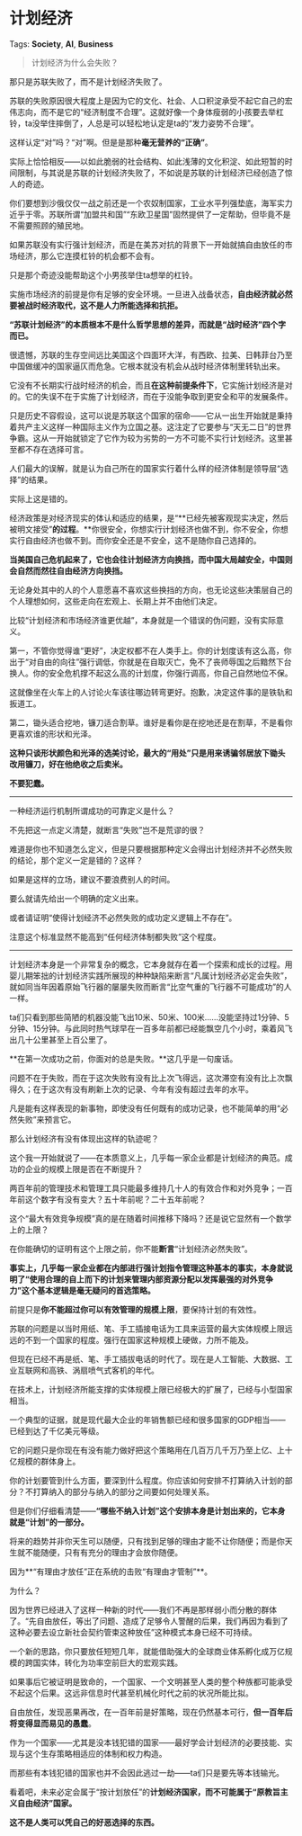 # 计划经济

Tags: **Society**, **AI**, **Business**

> 计划经济为什么会失败？



那只是苏联失败了，而不是计划经济失败了。

苏联的失败原因很大程度上是因为它的文化、社会、人口积淀承受不起它自己的宏伟志向，而不是它的“经济制度不合理”。这就好像一个身体瘦弱的小孩要去举杠铃，ta没举住摔倒了，人总是可以轻松地认定是ta的“发力姿势不合理”。

这样认定“对”吗？“对”啊。但是是那种**毫无营养的“正确”**。

实际上恰恰相反——以如此脆弱的社会结构、如此浅薄的文化积淀、如此短暂的时间限制，与其说是苏联的计划经济失败了，不如说是苏联的计划经济已经创造了惊人的奇迹。

你们要想到沙俄仅仅一战之前还是一个农奴制国家，工业水平列强垫底，海军实力近乎于零。苏联所谓“加盟共和国”“东欧卫星国”固然提供了一定帮助，但毕竟不是不需要照顾的殖民地。

如果苏联没有实行强计划经济，而是在美苏对抗的背景下一开始就搞自由放任的市场经济，那么它连摸杠铃的机会都不会有。

只是那个奇迹没能帮助这个小男孩举住ta想举的杠铃。

实施市场经济的前提是你有足够的安全环境。一旦进入战备状态，**自由经济就必然要被战时经济取代，这不是人力所能选择和抗拒。**

**“苏联计划经济”的本质根本不是什么哲学思想的差异，而就是“战时经济”四个字而已。**

很遗憾，苏联的生存空间远比美国这个四面环大洋，有西欧、拉美、日韩菲台乃至中国做缓冲的国家逼仄而危急。它根本就没有机会从战时经济体制里转轨出来。

它没有不长期实行战时经济的机会，而且**在这种前提条件下**，它实施计划经济是对的。它的失误不在于实施了计划经济，而在于没能争取到更安全和平的发展条件。

只是历史不容假设，这可以说是苏联这个国家的宿命——它从一出生开始就是秉持着共产主义这样一种国际主义作为立国之基。这注定了它要参与“天无二日”的世界争霸。这从一开始就锁定了它作为较为劣势的一方不可能不实行计划经济。这里甚至都不存在选择可言。

人们最大的误解，就是认为自己所在的国家实行着什么样的经济体制是领导层“选择”的结果。

实际上这是错的。

经济政策是对经济现实的体认和适应的结果，是“**已经先被客观现实决定，然后被明文接受”**的过程**。**你很安全，你想实行计划经济也做不到，你不安全，你想实行自由经济也做不到。而你安全还是不安全，这不是随你自己选择的。

**当美国自己危机起来了，它也会往计划经济方向换挡，而中国大局越安全，中国则会自然而然往自由经济方向换挡。**

无论身处其中的人的个人意愿喜不喜欢这些换挡的方向，也无论这些决策层自己的个人理想如何，这些走向在宏观上、长期上并不由他们决定。

比较“计划经济和市场经济谁更优越”，本身就是一个错误的伪问题，没有实际意义。

第一，不管你觉得谁“更好”，决定权都不在人类手上。你的计划度该有这么高，你出于“对自由的向往”强行调低，你就是在自取灭亡，免不了丧师辱国之后黯然下台换人。你的安全危机撑不起这么高的计划度，你强行调高，你自己自然地位不保。

这就像坐在火车上的人讨论火车该往哪边转弯更好。抱歉，决定这件事的是铁轨和扳道工。

第二，锄头适合挖地，镰刀适合割草。谁好是看你是在挖地还是在割草，不是看你更喜欢谁的形状和光泽。

**这种只谈形状颜色和光泽的选美讨论，最大的“用处”只是用来诱骗邻居放下锄头改用镰刀，好在他绝收之后卖米。**

**不要犯蠢。**



---

一种经济运行机制所谓成功的可靠定义是什么？

不先把这一点定义清楚，就断言“失败”岂不是荒谬的很？

难道是你也不知道怎么定义，但是只要根据那种定义会得出计划经济并不必然失败的结论，那个定义一定是错的？这样？

如果是这样的立场，建议不要浪费别人的时间。

要么就请先给出一个明确的定义出来。

或者请证明“使得计划经济不必然失败的成功定义逻辑上不存在”。

注意这个标准显然不能高到“任何经济体制都失败”这个程度。



---

计划经济本身是一个非常复杂的概念，它本身就存在着一个探索和成长的过程。用婴儿期笨拙的计划经济实践所展现的种种缺陷来断言“凡属计划经济必定会失败”，就如同当年因着原始飞行器的屡屡失败而断言“比空气重的飞行器不可能成功”的人一样。

ta们只看到那些简陋的机器没能飞出10米、50米、100米……没能坚持过1分钟、5分钟、15分钟。与此同时热气球早在一百多年前都已经能飘空几个小时，乘着风飞出几十公里甚至上百公里了。

**在第一次成功之前，你面对的总是失败。**这几乎是一句废话。

问题不在于失败，而在于这次失败有没有比上次飞得远，这次滞空有没有比上次飘得久；在于这次有没有刷新上次的记录、今年有没有超过去年的水平。

凡是能有这样表现的新事物，即使没有任何既有的成功记录，也不能简单的用“必然失败”来预言它。

那么计划经济有没有体现出这样的轨迹呢？

这个我一开始就说了——在本质意义上，几乎每一家企业都是计划经济的典范。成功的企业的规模上限是否在不断提升？

两百年前的管理技术和管理工具只能最多维持几十人的有效合作和对外竞争；一百年前这个数字有没有变大？五十年前呢？二十五年前呢？

这个“最大有效竞争规模”真的是在随着时间推移下降吗？还是说它显然有一个数学上的上限？

在你能确切的证明有这个上限之前，你不能**断言**“计划经济必然失败”。

**事实上，几乎每一家企业都在内部进行强计划指令管理这种基本的事实，本身就说明了“使用合理的自上而下的计划来管理内部资源分配以发挥最强的对外竞争力”这个基本逻辑是毫无疑问的首选策略。**

前提只是**你不能超过你可以有效管理的规模上限**，要保持计划的有效性。

苏联的问题是以当时用纸、笔、手工插接电话为工具来运营的最大实体规模上限远远的不到一个国家的程度。强行在国家这种规模上硬做，力所不能及。

但现在已经不再是纸、笔、手工插拔电话的时代了。现在是人工智能、大数据、工业互联网和高铁、涡扇喷气式客机的年代。

在技术上，计划经济所能支撑的实体规模上限已经极大的扩展了，已经与小型国家相当。

一个典型的证据，就是现代最大企业的年销售额已经和很多国家的GDP相当——已经到达了千亿美元等级。

它的问题只是你现在有没有能力做好把这个策略用在几百万几千万乃至上亿、上十亿规模的群体身上。

你的计划要管到什么方面，要深到什么程度。你应该如何安排不打算纳入计划的部分？不打算纳入的部分与纳入的部分之间要如何处理关系。

但是你们仔细看清楚——**“哪些不纳入计划”这个安排本身是计划出来的，它本身就是“计划”的一部分。**

将来的趋势并非你天生可以随便，只有找到足够的理由才能不让你随便；而是你天生就不能随便，只有有充分的理由才会放你随便。

因为**“有理由才放任”正在系统的击败“有理由才管制”**。

为什么？

因为世界已经进入了这样一种新的时代——我们不再是那样弱小而分散的群体了。“先自由放任，等出了问题、造成了足够令人警醒的后果，我们再因为看到了这种必要去设立新社会契约管束这种放任”这种模式本身已经不可持续。

一个新的思路，你只要放任短短几年，就能借助强大的全球商业体系孵化成万亿规模的跨国实体，转化为功率空前巨大的宏观实践。

如果事后它被证明是致命的，一个国家、一个文明甚至人类的整个种族都可能承受不起这个后果。这远非信息时代甚至机械化时代之前的状况所能比拟。

自由放任，发现恶果再改，在一百年前是好策略，现在仍然基本可行，**但一百年后将变得显而易见的愚蠢**。

作为一个国家——尤其是没本钱犯错的国家——最好学会计划经济的必要技能、实现与这个生存策略相适应的体制和权力构造。

而那些有本钱犯错的国家也并不会因此逃过一劫——ta们只是要先等本钱输光。

看着吧，未来必定会属于“按计划放任”的**计划经济国家，而不可能属于“原教旨主义自由经济”国家。**

**这不是人类可以凭自己的好恶选择的东西。**



